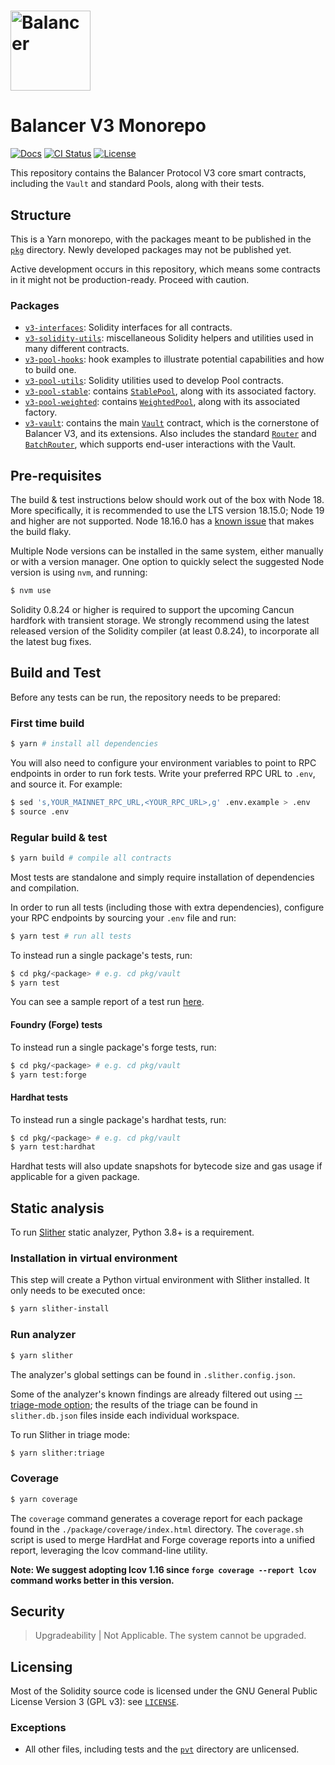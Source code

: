# <img src="logo.svg" alt="Balancer" height="128px">

# Balancer V3 Monorepo

[![Docs](https://img.shields.io/badge/docs-%F0%9F%93%84-blue)](https://docs.balancer.fi/)
[![CI Status](https://github.com/balancer/balancer-v3-monorepo/workflows/CI/badge.svg)](https://github.com/balancer/balancer-v3-monorepo/actions)
[![License](https://img.shields.io/badge/License-GPLv3-green.svg)](https://www.gnu.org/licenses/gpl-3.0)

This repository contains the Balancer Protocol V3 core smart contracts, including the `Vault` and standard Pools, along with their tests.

## Structure

This is a Yarn monorepo, with the packages meant to be published in the [`pkg`](./pkg) directory. Newly developed packages may not be published yet.

Active development occurs in this repository, which means some contracts in it might not be production-ready. Proceed with caution.

### Packages

- [`v3-interfaces`](./pkg/interfaces): Solidity interfaces for all contracts.
- [`v3-solidity-utils`](./pkg/solidity-utils): miscellaneous Solidity helpers and utilities used in many different contracts.
- [`v3-pool-hooks`](./pkg/pool-hooks/): hook examples to illustrate potential capabilities and how to build one.
- [`v3-pool-utils`](./pkg/pool-utils/): Solidity utilities used to develop Pool contracts.
- [`v3-pool-stable`](./pkg/pool-stable/): contains [`StablePool`](./pkg/pool-stable/contracts/StablePool.sol), along with its associated factory.
- [`v3-pool-weighted`](./pkg/pool-weighted): contains [`WeightedPool`](./pkg/pool-weighted/contracts/WeightedPool.sol), along with its associated factory.
- [`v3-vault`](./pkg/vault): contains the main [`Vault`](./pkg/vault/contracts/Vault.sol) contract, which is the cornerstone of Balancer V3, and its extensions. Also includes the standard [`Router`](./pkg/vault/contracts/Router.sol) and [`BatchRouter`](./pkg/vault/contracts/BatchRouter.sol), which supports end-user interactions with the Vault.

## Pre-requisites

The build & test instructions below should work out of the box with Node 18. More specifically, it is recommended to use the LTS version 18.15.0; Node 19 and higher are not supported. Node 18.16.0 has a [known issue](https://github.com/NomicFoundation/hardhat/issues/3877) that makes the build flaky.

Multiple Node versions can be installed in the same system, either manually or with a version manager.
One option to quickly select the suggested Node version is using `nvm`, and running:

```bash
$ nvm use
```

Solidity 0.8.24 or higher is required to support the upcoming Cancun hardfork with transient storage. We strongly recommend using the latest released version of the Solidity compiler (at least 0.8.24), to incorporate all the latest bug fixes.

## Build and Test

Before any tests can be run, the repository needs to be prepared:

### First time build

```bash
$ yarn # install all dependencies
```

You will also need to configure your environment variables to point to RPC endpoints in order to run fork tests.
Write your preferred RPC URL to `.env`, and source it. For example:

```bash
$ sed 's,YOUR_MAINNET_RPC_URL,<YOUR_RPC_URL>,g' .env.example > .env
$ source .env
```

### Regular build & test

```bash
$ yarn build # compile all contracts
```

Most tests are standalone and simply require installation of dependencies and compilation.

In order to run all tests (including those with extra dependencies), configure your RPC endpoints by sourcing your `.env` file and run:

```bash
$ yarn test # run all tests
```

To instead run a single package's tests, run:

```bash
$ cd pkg/<package> # e.g. cd pkg/vault
$ yarn test
```

You can see a sample report of a test run [here](./audits/test-report.md).

#### Foundry (Forge) tests

To instead run a single package's forge tests, run:

```bash
$ cd pkg/<package> # e.g. cd pkg/vault
$ yarn test:forge
```

#### Hardhat tests

To instead run a single package's hardhat tests, run:

```bash
$ cd pkg/<package> # e.g. cd pkg/vault
$ yarn test:hardhat
```

Hardhat tests will also update snapshots for bytecode size and gas usage if applicable for a given package.

## Static analysis

To run [Slither](https://github.com/crytic/slither) static analyzer, Python 3.8+ is a requirement.

### Installation in virtual environment

This step will create a Python virtual environment with Slither installed. It only needs to be executed once:

```bash
$ yarn slither-install
```

### Run analyzer

```bash
$ yarn slither
```

The analyzer's global settings can be found in `.slither.config.json`.

Some of the analyzer's known findings are already filtered out using [--triage-mode option](https://github.com/crytic/slither/wiki/Usage#triage-mode); the results of the triage can be found in `slither.db.json` files inside each individual workspace.

To run Slither in triage mode:

```bash
$ yarn slither:triage
```

### Coverage

```bash
$ yarn coverage
```

The `coverage` command generates a coverage report for each package found in the `./package/coverage/index.html` directory. The `coverage.sh` script is used to merge HardHat and Forge coverage reports into a unified report, leveraging the lcov command-line utility.

**Note: We suggest adopting lcov 1.16 since `forge coverage --report lcov` command works better in this version.**

## Security

> Upgradeability | Not Applicable. The system cannot be upgraded.

## Licensing

Most of the Solidity source code is licensed under the GNU General Public License Version 3 (GPL v3): see [`LICENSE`](./LICENSE).

### Exceptions

- All other files, including tests and the [`pvt`](./pvt) directory are unlicensed.
